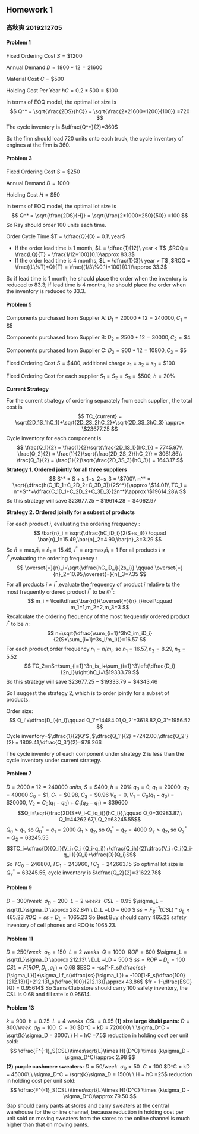 ## Homework 1

### 高秋爽 2019212705

#### Problem 1

Fixed Ordering Cost $S = \$1200$

Annual Demand $D = 1800 * 12 = 21600$

Material Cost $C = \$500$

Holding Cost Per Year $hC = 0.2*500 = \$100$

In terms of EOQ model, the optimal lot size is
$$
Q^* = \sqrt{\frac{2DS}{hC}} = \sqrt{\frac{2*21600*1200}{100}} =720
$$
The cycle inventory is $\dfrac{Q^*}{2}=360$

So the firm should load 720 units onto each truck, the cycle inventory of engines at the firm is 360.

#### Problem 3

Fixed Ordering Cost $S = \$250$

Annual Demand $D = 1000$

Holding Cost $H = \$50$

In terms of EOQ model, the optimal lot size is
$$
Q^* = \sqrt{\frac{2DS}{H}} = \sqrt{\frac{2*1000*250}{50}} =100
$$
So Ray should order 100 units each time.

Order Cycle Time $T = \dfrac{Q}{D} = 0.1\  year$ 

- If the order lead time is 1 month, $L = \dfrac{1}{12}\ year < T$ ,$ROQ = \frac{LQ}{T} = \frac{1/12*100}{0.1}\approx 83.3$
- If the order lead time is 4 months, $L = \dfrac{1}{3}\ year > T$ ,$ROQ = \frac{(L\%T)*Q}{T} = \frac{(1/3\%0.1)*100}{0.1}\approx 33.3$

So if lead time is 1 month, he should place the order when the inventory is reduced to 83.3; if lead time is 4 months, he should place the order when the inventory is reduced to 33.3.

#### Problem 5

Components purchased from Supplier A: $D_1 = 20000*12=240000, C_1 =\$5$

Components purchased from Supplier B: $D_2 = 2500*12=30000, C_2 =\$4$

Components purchased from Supplier C: $D_3 = 900*12=10800, C_3 =\$5$

Fixed Ordering Cost $S = \$400$, additional charge $s_1 = s_2 = s_3 = \$100$

Fixed Ordering Cost for each supplier $S_1=S_2=S_3 = \$500$, $h=20\%$

**Current Strategy**

For the current strategy of ordering separately from each supplier , the total cost is 
$$
TC_{current} = \sqrt{2D_1S_1hC_1}+\sqrt{2D_2S_2hC_2}+\sqrt{2D_3S_3hC_3} \approx \$23677.25
$$
Cycle inventory for each component is
$$
\frac{Q_1}{2} = \frac{1}{2}\sqrt{\frac{2D_1S_1}{hC_1}} = 7745.97\\
\frac{Q_2}{2} = \frac{1}{2}\sqrt{\frac{2D_2S_2}{hC_2}} = 3061.86\\
\frac{Q_3}{2} = \frac{1}{2}\sqrt{\frac{2D_3S_3}{hC_3}} = 1643.17
$$
**Strategy 1. Ordered jointly for all three suppliers**
$$
S^* = S + s_1+s_2+s_3 = \$700\\
n^* = \sqrt{\dfrac{h(C_1D_1+C_2D_2+C_3D_3)}{2S^*}}\approx \$14.01\\
TC_1 = n^*S^*+\dfrac{C_1D_1+C_2D_2+C_3D_3}{2n^*}\approx \$19614.28\\
$$
So this strategy will save $\$23677.25-\$19614.28 = \$4062.97$

**Strategy 2. Ordered jointly for a subset of products**

For each product $i$, evaluating the ordering frequency :
$$
	\bar{n}_i = \sqrt{\dfrac{hC_iD_i}{2(S+s_i)}} \qquad \bar{n}_1=15.49,\bar{n}_2=4.90,\bar{n}_3=3.29
$$
So $\bar{n}=\max_i{\bar{n}_i}=\bar{n}_1=15.49$,  $i^* = \arg\max_i{\bar{n}_i}=1$
For all products $i\neq i^*$,evaluating the ordering frequency :
$$
\overset{=}{n}_i=\sqrt{\dfrac{hC_iD_i}{2s_i}}	\qquad \overset{=}{n}_2=10.95,\overset{=}{n}_3=7.35
$$
For all products $i\neq i^*$,evaluate the frequency of product $i$ relative to the most frequently ordered product $i^*$ to be $m^*$:
$$
m_i = \lceil\dfrac{\bar{n}}{\overset{=}{n}_i}\rceil\qquad m_1=1,m_2=2,m_3=3
$$
Recalculate the ordering frequency of the most frequently ordered product $i^*$ to be $n$:
$$
n=\sqrt{\dfrac{\sum_{i=1}^3hC_im_iD_i}{2(S+\sum_{i=1}^3s_i/m_i)}}=16.57
$$
For each product,order frequency $n_i = n/m_i$, so $n_1=16.57,n_2=8.29,n_3=5.52$
$$
TC_2=nS+\sum_{i=1}^3n_is_i+\sum_{i=1}^3\left(\dfrac{D_i}{2n_i}\right)hC_i=\$19333.79
$$
So this strategy will save $\$23677.25-\$19333.79 = \$4343.46$

So I suggest the strategy 2, which is to order jointly for a subset of products.

Order size:
$$
 Q_i'=\dfrac{D_i}{n_i}\qquad Q_1'=14484.01,Q_2'=3618.82,Q_3'=1956.52
$$
Cycle inventory=$\dfrac{1}{2}Q'$ ,$\dfrac{Q_1'}{2} =7242.00,\dfrac{Q_2'}{2} = 1809.41,\dfrac{Q_3'}{2}=978.26$

The cycle inventory of each component under strategy 2 is less than the cycle inventory under current strategy.

#### Problem 7

$D=2000\times12=240000\ units,\ S=\$400,\ h=20\%$
$q_0=0,\ q_1=20000,\ q_2=40000$
$C_0=\$1,\ C_1=\$0.98,\ C_3=\$0.96$
$V_0 = 0,\ V_1 = C_0(q_1-q_0)=\$20000,\ V_2=C_0(q_1-q_0)+C_1(q_2-q_1)=\$39600$
$$Q_i=\sqrt{\frac{2D(S+V_i-C_iq_i)}{hC_i}},\qquad Q_0=30983.87,\ Q_1=44262.67,\ Q_2=63245.55$$
$Q_0 > q_1$, so $Q_0^*=q_1=2000$
$Q_1 > q_2$, so $Q_1^*=q_2=4000$
$Q_2 > q_2$, so $Q_2^*=Q_2=63245.55$
$$TC_i=\dfrac{D}{Q_i}(V_i+C_i (Q_i-q_i))+\dfrac{Q_ih}{2}\dfrac{V_i+C_i(Q_i-q_i )}{Q_i}+\dfrac{D}{Q_i}S$$
So $TC_0=246800,TC_1=243960,TC_2=242663.15$
So optimal lot size is $Q_2^*=63245.55$, cycle inventory is  $\dfrac{Q_2}{2}=31622.78$

#### Problem 9

$D = 300/week\ \ \sigma_D = 200 \ \ L = 2\ weeks\ \ CSL = 0.95$
$\sigma_L = \sqrt{L}\sigma_D \approx 282.84\ \ D_L =LD = 600 $
$ss = F^{-1}_S(CSL)*\sigma_L\approx 465.23$
$ROQ = ss + D_L = 1065.23$
So Best Buy should carry 465.23 safety inventory of cell phones and ROQ is 1065.23.

#### Problem 11

$D = 250/week\ \ \sigma_D = 150 \ \ L = 2\ weeks\ \ Q = 1000\ \ ROP = 600$
$\sigma_L = \sqrt{L}\sigma_D \approx 212.13\ \ D_L =LD = 500 $
$ss = ROP - D_L = 100$
$CSL = F(ROP,D_L,\sigma_L) \approx 0.68$
$ESC = -ss[1-F_s(\dfrac{ss}{\sigma_L})]+\sigma_Lf_s(\dfrac{ss}{\sigma_L}) = -100[1-F_s(\dfrac{100}{212.13})]+212.13f_s(\dfrac{100}{212.13})\approx 43.86$ 
$fr = 1-\dfrac{ESC}{Q} = 0.95614$
So Sams Club store should carry 100 safety inventory, the CSL is 0.68 and fill rate is 0.95614.

#### Problem 13

$k = 900\ \ h = 0.25\ \ L = 4\ weeks\ \ CSL = 0.95$
**(1) size large khaki pants:**
$D = 800/week\ \ \sigma_D = 100\ \ C = 30$
$D^C = kD = 720000\ \ \sigma_D^C = \sqrt{k}\sigma_D = 3000\ \  H = hC =7.5$ 
reduction in holding cost per unit sold:
$$
\dfrac{F^{-1}_S(CSL)\times\sqrt{L}\times H}{D^C} \times (k\sigma_D - \sigma_D^C)\approx 2.98
$$
**(2) purple cashmere sweaters:**
$D = 50/week\ \ \sigma_D = 50\ \ C = 100$
$D^C = kD = 45000\ \ \sigma_D^C = \sqrt{k}\sigma_D = 1500\ \  H = hC =25$ 
reduction in holding cost per unit sold:
$$
\dfrac{F^{-1}_S(CSL)\times\sqrt{L}\times H}{D^C} \times (k\sigma_D - \sigma_D^C)\approx 79.50
$$
Gap should carry pants at stores and carry sweaters at the central warehouse for the online channel, because reduction in holding cost per unit sold on moving sweaters from the stores to the online channel is much higher than that on moving pants.